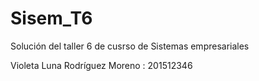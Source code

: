 # Sisem_T6
Solución del taller 6 de cusrso de Sistemas empresariales

Violeta Luna Rodríguez Moreno : 201512346
